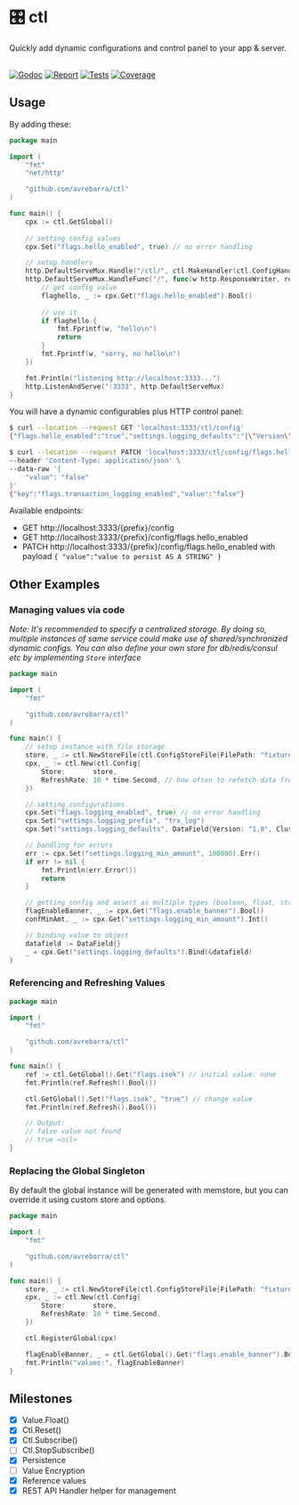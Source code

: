 <div class="info" align="left">
  <h1 class="name">🎛️ ctl</h1>
  Quickly add dynamic configurations and control panel to your app & server.
  <br>
  <br>

[![Godoc][godoc-image]][godoc-url]
[![Report][report-image]][report-url]
[![Tests][tests-image]][tests-url]
[![Coverage][coverage-image]][coverage-url]

</div>

## Usage
By adding these:
```go
package main

import (
	"fmt"
	"net/http"

	"github.com/avrebarra/ctl"
)

func main() {
	cpx := ctl.GetGlobal()
	
	// setting config values
	cpx.Set("flags.hello_enabled", true) // no error handling

	// setup handlers
	http.DefaultServeMux.Handle("/ctl/", ctl.MakeHandler(ctl.ConfigHandler{PathPrefix: "/ctl/", Ctl: ctl.GetGlobal()}))
	http.DefaultServeMux.HandleFunc("/", func(w http.ResponseWriter, req *http.Request) {
		// get config value
		flaghello, _ := cpx.Get("flags.hello_enabled").Bool()
		
		// use it
		if flaghello {
			fmt.Fprintf(w, "hello\n")
			return
		}
		fmt.Fprintf(w, "sorry, no hello\n")
	})

	fmt.Println("listening http://localhost:3333...")
	http.ListenAndServe(":3333", http.DefaultServeMux)
}
```

You will have a dynamic configurables plus HTTP control panel:

```sh
$ curl --location --request GET 'localhost:3333/ctl/config'
{"flags.hello_enabled":"true","settings.logging_defaults":"{\"Version\":\"1.0\",\"ClusterID\":\"88888\"}","settings.logging_min_amount":"100000","settings.logging_prefix":"trx_log"}

$ curl --location --request PATCH 'localhost:3333/ctl/config/flags.hello_enabled' \
--header 'Content-Type: application/json' \
--data-raw '{
    "value": "false"
}'
{"key":"flags.transaction_logging_enabled","value":"false"}

```

Available endpoints:
- GET http://localhost:3333/{prefix}/config
- GET http://localhost:3333/{prefix}/config/flags.hello_enabled
- PATCH http://localhost:3333/{prefix}/config/flags.hello_enabled with payload `{ "value":"value to persist AS A STRING" }`

## Other Examples
### Managing values via code
*Note: It's recommended to specify a centralized storage. By doing so, multiple instances of same service could make use of shared/synchronized dynamic configs. You can also define your own store for db/redis/consul etc by implementing `Store` interface*

```go
package main

import (
	"fmt"

	"github.com/avrebarra/ctl"
)

func main() {
	// setup instance with file storage
	store, _ := ctl.NewStoreFile(ctl.ConfigStoreFile{FilePath: "fixture/store.json"})
	cpx, _ := ctl.New(ctl.Config{
		Store:       store,
		RefreshRate: 10 * time.Second, // how often to refetch data from store
	})

	// setting configurations
	cpx.Set("flags.logging_enabled", true) // no error handling
	cpx.Set("settings.logging_prefix", "trx_log")
	cpx.Set("settings.logging_defaults", DataField{Version: "1.0", ClusterID: "88888"})

	// handling for errors
	err := cpx.Set("settings.logging_min_amount", 100000).Err()
	if err != nil {
		fmt.Println(err.Error())
		return
	}

	// getting config and assert as multiple types (boolean, float, string, object)
	flagEnableBanner, _ := cpx.Get("flags.enable_banner").Bool()
	confMinAmt, _ := cpx.Get("settings.logging_min_amount").Int()

	// binding value to object
	datafield := DataField{}
	_ = cpx.Get("settings.logging_defaults").Bind(&datafield)
}
```

### Referencing and Refreshing Values
```go
package main

import (
	"fmt"

	"github.com/avrebarra/ctl"
)

func main() {
	ref := ctl.GetGlobal().Get("flags.isok") // initial value: none
	fmt.Println(ref.Refresh().Bool())

	ctl.GetGlobal().Set("flags.isok", "true") // change value
	fmt.Println(ref.Refresh().Bool())

	// Output:
	// false value not found
	// true <nil>
}

```

### Replacing the Global Singleton
By default the global instance will be generated with memstore, but you can override it using custom store and options.

```go
package main

import (
	"fmt"

	"github.com/avrebarra/ctl"
)

func main() {
	store, _ := ctl.NewStoreFile(ctl.ConfigStoreFile{FilePath: "fixture/store.json"})
	cpx, _ := ctl.New(ctl.Config{
		Store:       store,
		RefreshRate: 10 * time.Second,
	})

	ctl.RegisterGlobal(cpx)

	flagEnableBanner, _ = ctl.GetGlobal().Get("flags.enable_banner").Bool()
	fmt.Println("values:", flagEnableBanner)
}
```

## Milestones
- [x] Value.Float()
- [x] Ctl.Reset()
- [x] Ctl.Subscribe()
- [ ] Ctl.StopSubscribe()
- [x] Persistence
- [ ] Value Encryption
- [x] Reference values
- [x] REST API Handler helper for management

[godoc-image]: https://godoc.org/github.com/avrebarra/ctl?status.svg
[godoc-url]: https://godoc.org/github.com/avrebarra/ctl
[report-image]: https://goreportcard.com/badge/github.com/avrebarra/ctl
[report-url]: https://goreportcard.com/report/github.com/avrebarra/ctl
[tests-image]: https://cloud.drone.io/api/badges/avrebarra/ctl/status.svg
[tests-url]: https://cloud.drone.io/avrebarra/ctl
[coverage-image]: https://codecov.io/gh/avrebarra/ctl/graph/badge.svg
[coverage-url]: https://codecov.io/gh/avrebarra/ctl
[sponsor-image]: https://img.shields.io/badge/github-donate-green.svg
